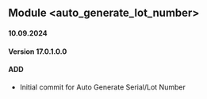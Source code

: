 ## Module <auto_generate_lot_number>

####  10.09.2024
#### Version 17.0.1.0.0
#### ADD

- Initial commit for Auto Generate Serial/Lot Number
